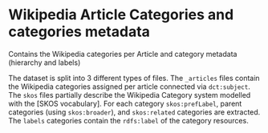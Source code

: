 # Wikipedia Article Categories and categories metadata
Contains the Wikipedia categories per Article and category metadata (hierarchy and labels)

The dataset is split into 3 different types of files. The `_articles` files contain the  Wikipedia categories assigned per article connected via `dct:subject`. The `skos` files partially describe the Wikipedia Category system modelled with the [SKOS vocabulary]. For each category `skos:prefLabel`, parent categories (using `skos:broader`), and `skos:related` categories are extracted. The `labels` categories contain the `rdfs:label` of the category resources. 

